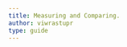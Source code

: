 ```yaml
---
title: Measuring and Comparing.
author: viwrastupr
type: guide
---
```

<GuideFullWidthImage :src="ViwMeasuringAndComparing" href="https://www.deviantart.com/viwrastupr/art/Tutorial-2-Measuring-and-comparing-349639929" artist="viwrastupr"/>

<script setup lang="ts">
import ViwMeasuringAndComparing from './viw-measuring-and-comparing.jpg'
</script>